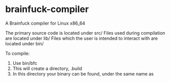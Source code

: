 # brainfuck-compiler
A Brainfuck compiler for Linux x86_64

The primary source code is located under src/
Files used during compilation are located under lib/
Files which the user is intended to interact with are located under bin/

To compile:
1. Use bin/bfc <brainfuck file>
2. This will create a directory, <brainfuck file>.build
3. In this directory your binary can be found, under the same name as <brainfuck file>
